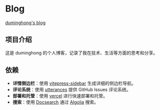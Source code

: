 <!--
 * @Author: duminghong i@duminghong.com
 * @Date: 2024-10-28 12:04:00
 * @LastEditors: duminghong i@duminghong.com
 * @LastEditTime: 2024-11-07 16:34:34
 * @Description: 
-->
# Blog

[duminghong's blog](https://blog.duminghong.com/)

## 项目介绍

这是 duminghong 的个人博客，记录了我在技术、生活等方面的思考和分享。

## 依赖

- **详情侧边栏**：使用 [vitepress-sidebar](https://vitepress-sidebar.cdget.com/zhHans/) 生成详细的侧边栏导航。
- **评论系统**：使用 [utterances](https://utteranc.es/) 提供 GitHub Issues 评论系统。
- **部署和托管**：使用 [vercel](https://vercel.com/) 进行快速部署和托管。
- **搜索**：使用 [Docsearch](https://docsearch.algolia.com/) 通过 [Algolia](https://algolia.com/) 搜索。